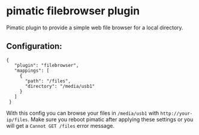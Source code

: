 pimatic filebrowser plugin
===========================
Pimatic plugin to provide a simple web file browser for a local directory.

Configuration:
--------------

    {
       "plugin": "filebrowser",
       "mappings": [
         {
           "path": "/files",
           "directory": "/media/usb1"
         }
       ]
     }

With this config you can browse your files in `/media/usb1` with `http://your-ip/files`.
 Make sure you reboot pimatic after applying these settings or you will get 
 a `Cannot GET /files` error message.
